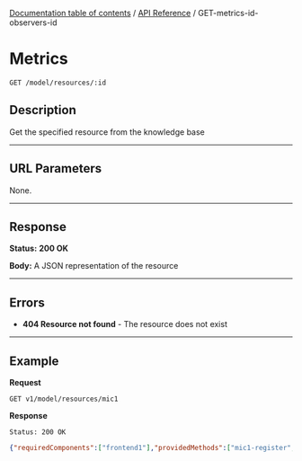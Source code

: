 [Documentation table of contents](../../TOC.md) / [API Reference](../../api.md) / GET-metrics-id-observers-id

# Metrics

	GET /model/resources/:id

## Description
Get the specified resource from the knowledge base

***

## URL Parameters

None.

***

## Response

**Status:** **200 OK**

**Body:** A JSON representation of the resource

***

## Errors

* **404 Resource not found** - The resource does not exist

***

## Example
**Request**

	GET v1/model/resources/mic1
	
**Response**

	Status: 200 OK

``` json
{"requiredComponents":["frontend1"],"providedMethods":["mic1-register","mic1-answerQuestions","mic1-saveAnswers"],"type":"Mic","id":"mic1"}
```
